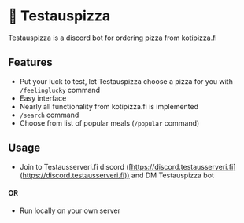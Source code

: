 # 🍕 Testauspizza
Testauspizza is a discord bot for ordering pizza from kotipizza.fi

## Features

- Put your luck to test, let Testauspizza choose a pizza for you with `/feelinglucky` command
- Easy interface
- Nearly all functionality from kotipizza.fi is implemented
- `/search` command
- Choose from list of popular meals (`/popular` command)

## Usage
- Join to Testausserveri.fi discord ([https://discord.testausserveri.fi](https://discord.testausserveri.fi)) and DM Testauspizza bot
#### OR
- Run locally on your own server
